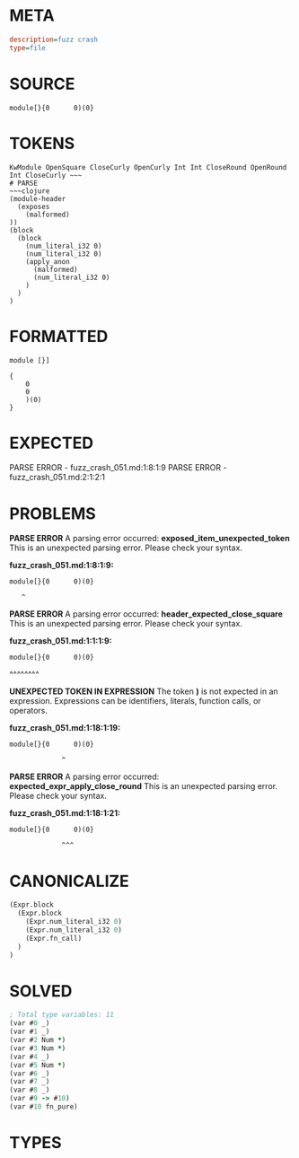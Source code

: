 # META
~~~ini
description=fuzz crash
type=file
~~~
# SOURCE
~~~roc
module[}{0      0)(0}
~~~
# TOKENS
~~~text
KwModule OpenSquare CloseCurly OpenCurly Int Int CloseRound OpenRound Int CloseCurly ~~~
# PARSE
~~~clojure
(module-header
  (exposes
    (malformed)
))
(block
  (block
    (num_literal_i32 0)
    (num_literal_i32 0)
    (apply_anon
      (malformed)
      (num_literal_i32 0)
    )
  )
)
~~~
# FORMATTED
~~~roc
module [}]

{
	0
	0
	)(0)
}
~~~
# EXPECTED
PARSE ERROR - fuzz_crash_051.md:1:8:1:9
PARSE ERROR - fuzz_crash_051.md:2:1:2:1
# PROBLEMS
**PARSE ERROR**
A parsing error occurred: **exposed_item_unexpected_token**
This is an unexpected parsing error. Please check your syntax.

**fuzz_crash_051.md:1:8:1:9:**
```roc
module[}{0      0)(0}
```
       ^


**PARSE ERROR**
A parsing error occurred: **header_expected_close_square**
This is an unexpected parsing error. Please check your syntax.

**fuzz_crash_051.md:1:1:1:9:**
```roc
module[}{0      0)(0}
```
^^^^^^^^


**UNEXPECTED TOKEN IN EXPRESSION**
The token **)** is not expected in an expression.
Expressions can be identifiers, literals, function calls, or operators.

**fuzz_crash_051.md:1:18:1:19:**
```roc
module[}{0      0)(0}
```
                 ^


**PARSE ERROR**
A parsing error occurred: **expected_expr_apply_close_round**
This is an unexpected parsing error. Please check your syntax.

**fuzz_crash_051.md:1:18:1:21:**
```roc
module[}{0      0)(0}
```
                 ^^^


# CANONICALIZE
~~~clojure
(Expr.block
  (Expr.block
    (Expr.num_literal_i32 0)
    (Expr.num_literal_i32 0)
    (Expr.fn_call)
  )
)
~~~
# SOLVED
~~~clojure
; Total type variables: 11
(var #0 _)
(var #1 _)
(var #2 Num *)
(var #3 Num *)
(var #4 _)
(var #5 Num *)
(var #6 _)
(var #7 _)
(var #8 _)
(var #9 -> #10)
(var #10 fn_pure)
~~~
# TYPES
~~~roc
~~~

